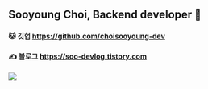 ## Sooyoung Choi, Backend developer 👋

#### 🐱 깃헙 https://github.com/choisooyoung-dev
#### ✍️ 블로그 https://soo-devlog.tistory.com

<a href="https://github.com/devxb/gitanimals">
  <img src="https://render.gitanimals.org/farms/choisooyoung-dev"/>
</a>


<!--
**choisooyoung-dev/choisooyoung-dev** is a ✨ _special_ ✨ repository because its `README.md` (this file) appears on your GitHub profile.

Here are some ideas to get you started:

- 🔭 I’m currently working on ...
- 🌱 I’m currently learning ...
- 👯 I’m looking to collaborate on ...
- 🤔 I’m looking for help with ...
- 💬 Ask me about ...
- 📫 How to reach me: ...
- 😄 Pronouns: ...
- ⚡ Fun fact: ...
-->
